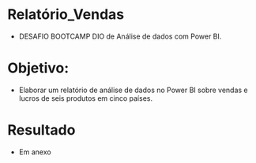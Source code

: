 # Relatório_Vendas
- DESAFIO BOOTCAMP DIO de Análise de dados com Power BI.
  
# Objetivo:
- Elaborar um relatório de análise de dados no Power BI sobre vendas e lucros de seis produtos em cinco países.

# Resultado
- Em anexo
